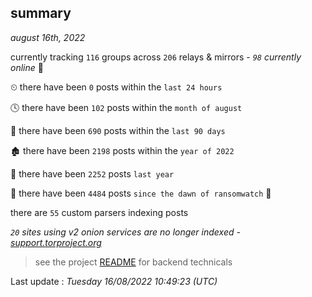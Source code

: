 
## summary
_august 16th, 2022_

currently tracking `116` groups across `206` relays & mirrors - _`98` currently online_ 📡

⏲ there have been `0` posts within the `last 24 hours`

🕓 there have been `102` posts within the `month of august`

📅 there have been `690` posts within the `last 90 days`

🏚 there have been `2198` posts within the `year of 2022`

🚀 there have been `2252` posts `last year`

🦕 there have been `4484` posts `since the dawn of ransomwatch` 🐣

there are `55` custom parsers indexing posts

_`20` sites using v2 onion services are no longer indexed - [support.torproject.org](https://support.torproject.org/onionservices/v2-deprecation/)_

> see the project [README](https://github.com/jmousqueton/ransomwatch#readme) for backend technicals



Last update : _Tuesday 16/08/2022 10:49:23 (UTC)_

